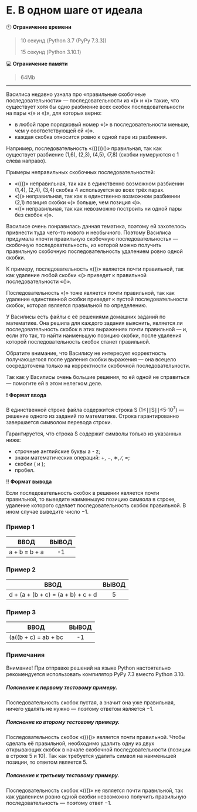# E. В одном шаге от идеала

:clock10: **Ограничение времени**

>10 секунд (Python 3.7 (PyPy 7.3.3))
>
>15 секунд (Python 3.10.1)

 
:computer: **Ограничение памяти**

>64Mb

____

Василиса недавно узнала про «правильные скобочные последовательности» — последовательности из «(» и «)» такие, что существует хотя бы одно разбиение всех скобок последовательности на пары «(» и «)», для которых верно:
- в любой паре порядковый номер «(» в последовательности меньше, чем у соответствующей ей «)».
- каждая скобка относится ровно к одной паре из разбиения.

Например, последовательность «(()())()» правильная, так как существует разбиение (1,6), (2,3), (4,5), (7,8) (скобки нумеруются с 1 слева направо).

Примеры неправильных скобочных последовательностей:
- «((()» неправильная, так как в единственно возможном разбиении (1,4), (2,4), (3,4) скобка 4 используется во всех трёх парах.
- «)(» неправильная, так как в единственно возможном разбиении (2,1) позиция скобки «(» больше, чем позиция «)».
- «((» неправильная, так как невозможно построить ни одной пары без скобок «)».

Василисе очень понравилась данная тематика, поэтому ей захотелось привнести туда чего-то нового и необычного. Поэтому Василиса придумала «почти правильную скобочную последовательность» — скобочную последовательность, из которой можно получить правильную скобочную последовательность удалением ровно одной скобки.

К примеру, последовательность «(()» является почти правильной, так как удаление любой скобки «(» приведет к правильной последовательности «()».

Последовательность «)» тоже является почти правильной, так как удаление единственной скобки приведет к пустой последовательности скобок, которая является правильной по определению.

У Василисы есть файлы с её решениями домашних заданий по математике. Она решила для каждого задания выяснить, является ли последовательность скобок в этих выражениях почти правильной — и, если это так, то найти наименьшую позицию скобки, после удаления которой последовательность скобок станет правильной.

Обратите внимание, что Василису не интересует корректность получающегося после удаления скобки выражения — она всецело сосредоточена только на корректности скобочной последовательности.

Так как у Василисы очень большие решения, то ей одной не справиться — помогите ей в этом нелегком деле.



:heavy_exclamation_mark: <b>Формат ввода</b>

В единственной строке файла содержится строка S (1≤∣∣S∣∣≤5⋅10<sup>7</sup>) — решение одного из заданий по математике. Строка гарантированно завершается символом перевода строки.

Гарантируется, что строка S содержит символы только из указанных ниже:
- строчные английские буквы a - z;
- знаки математических операций: +, −, ∗, ∕, =;
- скобки ( и );
- пробел.


:bangbang: <b>Формат вывода</b>

Если последовательность скобок в решении является почти правильной, то выведите наименьшую позицию символа в строке, удаление которого сделает последовательность скобок правильной. В ином случае выведите число −1.

### Пример 1

| ВВОД | ВЫВОД |
|:----:|:----:|
| a + b = b + a | -1 |


### Пример 2

| ВВОД | ВЫВОД |
|:----:|:----:|
| d + (a + (b + c) = (a + b) + c + d | 5 |


### Пример 3

| ВВОД | ВЫВОД |
|:----:|:----:|
| (a((b + c) = ab + bc | -1 |




### Примечания

Внимание! При отправке решений на языке Python настоятельно рекомендуется использовать компилятор PyPy 7.3 вместо Python 3.10.

##### Пояснение к первому тестовому примеру.

Последовательность скобок пустая, а значит она уже правильная, ничего удалять не нужно — поэтому ответом является −1.
<br/>

##### Пояснение ко второму тестовому примеру.

Последовательность скобок «(()()» является почти правильной. Чтобы сделать её правильной, необходимо удалить одну из двух открывающих скобок в начале скобочной последовательности (позиции в строке 5 и 10). Так как требуется удалить символ на наименьшей позиции, то ответом является 5.
<br/>

##### Пояснение к третьему тестовому примеру.

Последовательность скобок «((()» не является почти правильной, так как удалением ровно одной скобки невозможно получить правильную последовательность — поэтому ответ −1.
